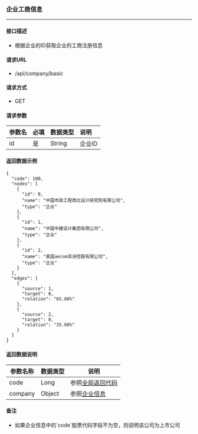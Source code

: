### 企业工商信息

---

#### 接口描述

* 根据企业的ID获取企业的工商注册信息

#### 请求URL

* /api/company/basic

#### 请求方式

* GET

#### 请求参数

| 参数名 | 必填 | 数据类型 | 说明 |
| :--- | :--- | :--- | :--- |
| id | 是 | String | 企业ID |

#### 返回数据示例

```
{
  "code": 100,
  "nodes": [
    {
      "id": 0,
      "name": "中国市政工程西北设计研究院有限公司",
      "type": "企业"
    },
    {
      "id": 1,
      "name": "中国中建设计集团有限公司",
      "type": "企业"
    },
    {
      "id": 2,
      "name": "美国aecom亚洲控股有限公司",
      "type": "企业"
    }
  ],
  "edges": [
    {
      "source": 1,
      "target": 0,
      "relation": "65.00%"
    },
    {
      "source": 2,
      "target": 0,
      "relation": "35.00%"
    }
  ]
}
```

#### 返回数据说明

| 参数名称 | 数据类型 | 说明 |
| --- | --- | --- |
| code | Long | 参照[全局返回代码](/数据词典.md) |
| company | Object | 参照[企业信息](/shu-ju-ci-dian/qi-ye-xin-xi.md) |

#### 备注

* 如果企业信息中的\`code\`股票代码字段不为空，则说明该公司为上市公司




